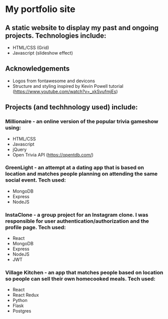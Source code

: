 # My portfolio site

## A static website to display my past and ongoing projects. Technologies include:

- HTML/CSS (Grid)
- Javascript (slideshow effect)

## Acknowledgements

- Logos from fontawesome and devicons
- Structure and styling inspired by Kevin Powell tutorial (https://www.youtube.com/watch?v=_xkSvufmjEs)

## Projects (and techhnology used) include:

### Millionaire - an online version of the popular trivia gameshow using:

- HTML/CSS
- Javascript
- jQuery
- Open Trivia API (https://opentdb.com/)

### GreenLight - an attempt at a dating app that is based on location and matches people planning on attending the same social event. Tech used:

- MongoDB
- Express
- NodeJS

### InstaClone - a group project for an Instagram clone. I was responsible for user authentication/authorization and the profile page. Tech used:

- React
- MongoDB
- Express
- NodeJS
- JWT

### Village Kitchen - an app that matches people based on location so people can sell their own homecooked meals. Tech used:

- React
- React Redux
- Python
- Flask
- Postgres
